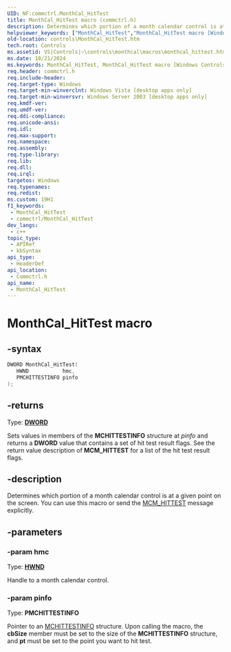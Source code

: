 ```yaml
---
UID: NF:commctrl.MonthCal_HitTest
title: MonthCal_HitTest macro (commctrl.h)
description: Determines which portion of a month calendar control is at a given point on the screen. You can use this macro or send the MCM_HITTEST message explicitly.
helpviewer_keywords: ["MonthCal_HitTest","MonthCal_HitTest macro [Windows Controls]","_win32_MonthCal_HitTest","_win32_MonthCal_HitTest_cpp","commctrl/MonthCal_HitTest","controls.MonthCal_HitTest","controls._win32_MonthCal_HitTest"]
old-location: controls\MonthCal_HitTest.htm
tech.root: Controls
ms.assetid: VS|Controls|~\controls\monthcal\macros\monthcal_hittest.htm
ms.date: 10/21/2024
ms.keywords: MonthCal_HitTest, MonthCal_HitTest macro [Windows Controls], _win32_MonthCal_HitTest, _win32_MonthCal_HitTest_cpp, commctrl/MonthCal_HitTest, controls.MonthCal_HitTest, controls._win32_MonthCal_HitTest
req.header: commctrl.h
req.include-header: 
req.target-type: Windows
req.target-min-winverclnt: Windows Vista [desktop apps only]
req.target-min-winversvr: Windows Server 2003 [desktop apps only]
req.kmdf-ver: 
req.umdf-ver: 
req.ddi-compliance: 
req.unicode-ansi: 
req.idl: 
req.max-support: 
req.namespace: 
req.assembly: 
req.type-library: 
req.lib: 
req.dll: 
req.irql: 
targetos: Windows
req.typenames: 
req.redist: 
ms.custom: 19H1
f1_keywords:
 - MonthCal_HitTest
 - commctrl/MonthCal_HitTest
dev_langs:
 - c++
topic_type:
 - APIRef
 - kbSyntax
api_type:
 - HeaderDef
api_location:
 - Commctrl.h
api_name:
 - MonthCal_HitTest
---
```


# MonthCal_HitTest macro

## -syntax

```cpp
DWORD MonthCal_HitTest(
   HWND           hmc,
   PMCHITTESTINFO pinfo
);
```

## -returns

Type: **[DWORD](/windows/desktop/winprog/windows-data-types)**

Sets values in members of the <b>MCHITTESTINFO</b> structure at <i>pinfo</i> and returns a <b>DWORD</b> value that contains a set of hit test result flags. See the return value description of <b>MCM_HITTEST</b> for a list of the hit test result flags.


## -description

Determines which portion of a month calendar control is at a given point on the screen. You can use this macro or send the <a href="/windows/desktop/Controls/mcm-hittest">MCM_HITTEST</a> message explicitly.

## -parameters

### -param hmc

Type: <b><a href="/windows/desktop/WinProg/windows-data-types">HWND</a></b>

Handle to a month calendar control.

### -param pinfo

Type: <b>PMCHITTESTINFO</b>

Pointer to an <a href="/windows/desktop/api/commctrl/ns-commctrl-mchittestinfo">MCHITTESTINFO</a> structure. Upon calling the macro, the <b>cbSize</b> member must be set to the size of the <b>MCHITTESTINFO</b> structure, and <b>pt</b> must be set to the point you want to hit test.
